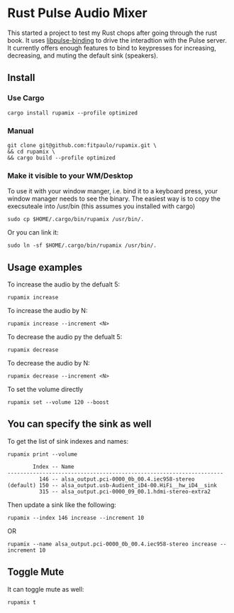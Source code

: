 # Rust Pulse Audio Mixer

This started a project to test my Rust chops after going through the rust book. It uses [libpulse-binding](https://github.com/jnqnfe/pulse-binding-rust)
to drive the interadtion with the Pulse server. It currently offers enough features to bind to keypresses
for increasing, decreasing, and muting the default sink (speakers).

## Install
### Use Cargo

    cargo install rupamix --profile optimized

### Manual

    git clone git@github.com:fitpaulo/rupamix.git \
    && cd rupamix \
    && cargo build --profile optimized
    
### Make it visible to your WM/Desktop
To use it with your window manger, i.e. bind it to a keyboard press, your window manager needs to see the binary.
The easiest way is to copy the execsuteale into /usr/bin (this assumes you installed with cargo)

    sudo cp $HOME/.cargo/bin/rupamix /usr/bin/.

Or you can link it:

    sudo ln -sf $HOME/.cargo/bin/rupamix /usr/bin/.
## Usage examples
To increase the audio by the defualt 5:
    
    rupamix increase
    
To increase the audio by N:
    
    rupamix increase --increment <N>

To decrease the audio py the defualt 5:
    
    rupamix decrease
    
To decrease the audio by N:
    
    rupamix decrease --increment <N>

To set the volume directly

    rupamix set --volume 120 --boost 

## You can specify the sink as well
To get the list of sink indexes and names:
    
    rupamix print --volume

            Index -- Name                                             
    --------------------------------------------------------------------
              146 -- alsa_output.pci-0000_0b_00.4.iec958-stereo       
    (default) 150 -- alsa_output.usb-Audient_iD4-00.HiFi__hw_iD4__sink
              315 -- alsa_output.pci-0000_09_00.1.hdmi-stereo-extra2  

Then update a sink like the following:

    rupamix --index 146 increase --increment 10

OR

    rupamix --name alsa_output.pci-0000_0b_00.4.iec958-stereo increase --increment 10

## Toggle Mute
It can toggle mute as well: 
    
    rupamix t


